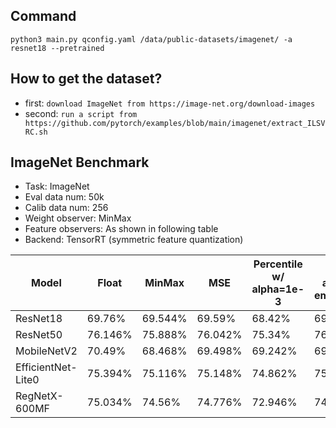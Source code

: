 ## Command
```
python3 main.py qconfig.yaml /data/public-datasets/imagenet/ -a resnet18 --pretrained
```

## How to get the dataset?
- first: `download ImageNet from https://image-net.org/download-images`
- second: `run a script from https://github.com/pytorch/examples/blob/main/imagenet/extract_ILSVRC.sh`

## ImageNet Benchmark
- Task: ImageNet
- Eval data num: 50k
- Calib data num: 256
- Weight observer: MinMax
- Feature observers: As shown in following table
- Backend: TensorRT (symmetric feature quantization)

|Model|Float|MinMax|MSE|Percentile w/ alpha=1e-3|Moving average w/ ema_ratio=0.9|ACIQ|KL histogram|
|-----|-----|-----|-----|-----|-----|-----|-----|
|ResNet18|69.76%|69.544%|69.59%|68.42%|69.558%|69.544%|69.354%|
|ResNet50|76.146%|75.888%|76.042%|75.34%|76.026%|76.014%|75.634%|
|MobileNetV2|70.49%|68.468%|69.498%|69.242%|69.708%|68.896%|68.578%|
|EfficientNet-Lite0|75.394%|75.116%|75.148%|74.862%| 75.09%|75.116%|31.082%|
|RegNetX-600MF|75.034%|74.56%|74.776%|72.946%|74.692%|74.602%|74.458%|